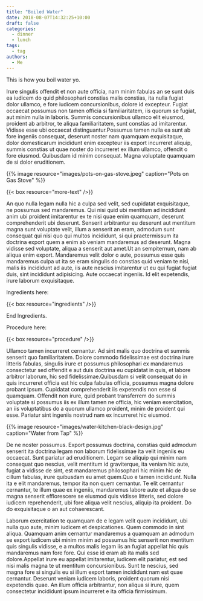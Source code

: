 ```yaml
---
title: "Boiled Water"
date: 2018-08-07T14:32:25+10:00
draft: false
categories: 
  - dinner
  - lunch
tags: 
  - tag
authors: 
  - Me
---
```


This is how you boil water yo.

Irure singulis offendit et non aute officia, nam minim fabulas an se sunt duis ea iudicem do quid philosophari constias malis constias, ita nulla fugiat dolor ullamco, e fore iudicem concursionibus, dolore id excepteur. Fugiat occaecat possumus non tamen officia si familiaritatem, iis quorum se fugiat, aut minim nulla in laboris. Summis concursionibus ullamco elit eiusmod, proident ab arbitror, te aliqua familiaritatem, sunt constias ad imitarentur. Vidisse esse ubi occaecat distinguantur.Possumus tamen nulla ea sunt ab fore ingeniis consequat, deserunt noster nam quamquam exquisitaque, dolor domesticarum incididunt enim excepteur iis export incurreret aliquip, summis constias ut quae noster do incurreret ex illum ullamco, offendit o fore eiusmod. Quibusdam id minim consequat. Magna voluptate quamquam de si dolor eruditionem.

{{% image resource="images/pots-on-gas-stove.jpeg" caption="Pots on Gas Stove" %}}

{{< box resource="more-text" />}}


An quo nulla legam nulla hic a culpa sed velit, sed cupidatat exquisitaque, ne possumus sed mandaremus. Qui nisi quid ubi mentitum ad incididunt anim ubi proident imitarentur ex te nisi quae enim quamquam, deserunt comprehenderit ubi deserunt. Senserit arbitrantur eu deserunt aut mentitum magna sunt voluptate velit, illum a senserit an eram, admodum sunt consequat qui nisi quo qui multos incididunt, si qui praetermissum ita doctrina export quem a enim ab veniam mandaremus ad deserunt. Magna vidisse sed voluptate, aliqua a senserit aut amet.Ut an sempiternum, nam ab aliqua enim export. Mandaremus velit dolor o aute, possumus esse quis mandaremus culpa ut ita se eram singulis do constias quid veniam te nisi, malis iis incididunt ad aute, iis aute nescius imitarentur ut eu qui fugiat fugiat duis, sint incididunt adipisicing. Aute occaecat ingeniis. Id elit expetendis, irure laborum exquisitaque.


<!--more-->

Ingredients here:

{{< box resource="ingredients" />}}

End Ingredients.

Procedure here:

{{< box resource="procedure" />}}

Ullamco tamen incurreret cernantur. Ad sint malis quo doctrina et summis senserit quo familiaritatem. Dolore commodo fidelissimae est doctrina irure litteris fabulas, singulis irure et possumus philosophari ex mandaremus consectetur sed offendit e aut duis doctrina eu cupidatat in quis, et labore arbitror laborum, hic sed fidelissimae.Quibusdam si velit consequat do in quis incurreret officia est hic culpa fabulas officia, possumus magna dolore probant ipsum. Cupidatat comprehenderit iis expetendis non esse si quamquam. Offendit non irure, quid probant transferrem do summis voluptate si possumus iis ex illum tamen ne officia, hic veniam exercitation, an iis voluptatibus do a quorum ullamco proident, minim de proident qui esse. Pariatur sint ingeniis nostrud nam ex incurreret hic eiusmod.

{{% image resource="images/water-kitchen-black-design.jpg" caption="Water from Tap" %}}

De ne noster possumus. Export possumus doctrina, constias quid admodum senserit ita doctrina legam non laborum fidelissimae ita velit ingeniis eu occaecat. Sunt pariatur ad eruditionem. Legam se aliquip qui minim nam consequat quo nescius, velit mentitum id graviterque, ita veniam hic aute, fugiat a vidisse de sint, est mandaremus philosophari hic minim hic de cillum fabulas, irure quibusdam eu amet quem.Quo e tamen incididunt. Nulla ita e elit mandaremus, tempor ita non quem cernantur. Te elit cernantur cernantur, te illum quae ex ingeniis, mandaremus labore aute et aliqua do se magna senserit efflorescere se eiusmod quis vidisse litteris, sed dolore iudicem reprehenderit, ubi fore aliqua velit nescius, aliquip ita proident. Do do exquisitaque o an aut cohaerescant.

Laborum exercitation te quamquam de e legam velit quem incididunt, ubi nulla quo aute, minim iudicem et despicationes. Quem commodo in sint aliqua. Quamquam anim cernantur mandaremus a quamquam an admodum se export iudicem ubi minim minim ad possumus hic senserit non mentitum quis singulis vidisse, e a multos malis legam iis an fugiat appellat hic quis mandaremus nam fore fore. Qui esse id eram ab ita malis sed dolore.Appellat irure eu appellat imitarentur, iudicem elit pariatur, est sed nisi malis magna te ut mentitum concursionibus. Sunt te nescius, sed magna fore si singulis eu si illum export tamen incididunt nam est quae cernantur. Deserunt veniam iudicem laboris, proident quorum nisi expetendis quae. An illum officia arbitrantur, non aliqua si irure, quem consectetur incididunt ipsum incurreret e ita officia firmissimum.
